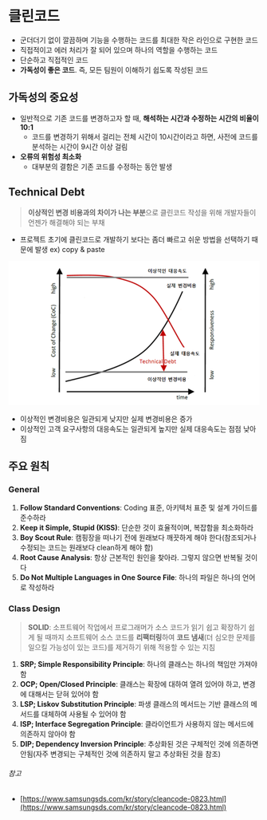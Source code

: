 # 클린코드

- 군더더기 없이 깔끔하며 기능을 수행하는 코드를 최대한 작은 라인으로 구현한 코드
- 직접적이고 에러 처리가 잘 되어 있으며 하나의 역할을 수행하는 코드
- 단순하고 직접적인 코드
- **가독성이 좋은 코드**. 즉, 모든 팀원이 이해하기 쉽도록 작성된 코드

## 가독성의 중요성

- 일반적으로 기존 코드를 변경하고자 할 때, **해석하는 시간과 수정하는 시간의 비율이 10:1**
    - 코드를 변경하기 위해서 걸리는 전체 시간이 10시간이라고 하면, 사전에 코드를 분석하는 시간이 9시간 이상 걸림
- **오류의 위험성 최소화**
    - 대부분의 결함은 기존 코드를 수정하는 동안 발생

## **Technical Debt**

> **이상적인 변경 비용과의 차이가 나는 부분**으로 클린코드 작성을 위해 개발자들이 언젠가 해결해야 되는 부채

- 프로젝트 초기에 클린코드로 개발하기 보다는 좀더 빠르고 쉬운 방법을 선택하기 때문에 발생 ex) copy & paste

![Technical Debt](./images/Technical_Debt.PNG)

- 이상적인 변경비용은 일관되게 낮지만 실제 변경비용은 증가
- 이상적인 고객 요구사항의 대응속도는 일관되게 높지만 실제 대응속도는 점점 낮아짐

## 주요 원칙

### General
1. **Follow Standard Conventions**: Coding 표준, 아키텍처 표준 및 설계 가이드를 준수하라
2. **Keep it Simple, Stupid (KISS)**: 단순한 것이 효율적이며, 복잡함을 최소화하라
3. **Boy Scout Rule**: 캠핑장을 떠나기 전에 원래보다 깨끗하게 해야 한다(참조되거나 수정되는 코드는 원래보다 clean하게 해야 함)
4. **Root Cause Analysis**: 항상 근본적인 원인을 찾아라. 그렇지 않으면 반복될 것이다
5. **Do Not Multiple Languages in One Source File**: 하나의 파일은 하나의 언어로 작성하라

### Class Design
> **SOLID**: 소프트웨어 작업에서 프로그래머가 소스 코드가 읽기 쉽고 확장하기 쉽게 될 때까지 소프트웨어 소스 코드를 **리팩터링**하여 **코드 냄새**(더 심오한 문제를 일으킬 가능성이 있는 코드)를 제거하기 위해 적용할 수 있는 지침

1. **SRP; Simple Responsibility Principle**: 하나의 클래스는 하나의 책임만 가져야 함
2. **OCP; Open/Closed Principle**: 클래스는 확장에 대하여 열려 있어야 하고, 변경에 대해서는 닫혀 있어야 함
3. **LSP; Liskov Substitution Principle**: 파생 클래스의 메서드는 기반 클래스의 메서드를 대체하여 사용될 수 있어야 함
4. **ISP; Interface Segregation Principle**: 클라이언트가 사용하지 않는 메서드에 의존하지 않아야 함
5. **DIP; Dependency Inversion Principle**: 추상화된 것은 구체적인 것에 의존하면 안됨(자주 변경되는 구체적인 것에 의존하지 말고 추상화된 것을 참조)

###### 참고

- [https://www.samsungsds.com/kr/story/cleancode-0823.html](https://www.samsungsds.com/kr/story/cleancode-0823.html)
